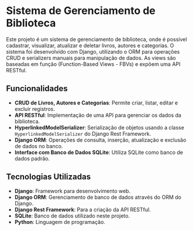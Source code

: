 # Sistema de Gerenciamento de Biblioteca

Este projeto é um sistema de gerenciamento de biblioteca, onde é possível cadastrar, visualizar, atualizar e deletar livros, autores e categorias. O sistema foi desenvolvido com Django, utilizando o ORM para operações CRUD e serializers manuais para manipulação de dados. As views são baseadas em função (Function-Based Views - FBVs) e expõem uma API RESTful.

## Funcionalidades

- **CRUD de Livros, Autores e Categorias**: Permite criar, listar, editar e excluir registros.
- **API RESTful**: Implementação de uma API para gerenciar os dados da biblioteca.
- **HyperlinkedModelSerializer**: Serialização de objetos usando a classe `HyperlinkedModelSerializer` do Django Rest Framework.
- **Django ORM**: Operações de consulta, inserção, atualização e exclusão de dados no banco.
- **Interface com Banco de Dados SQLite**: Utiliza SQLite como banco de dados padrão.

## Tecnologias Utilizadas

- **Django**: Framework para desenvolvimento web.
- **Django ORM**: Gerenciamento de banco de dados através do ORM do Django.
- **Django Rest Framework**: Para a criação da API RESTful.
- **SQLite**: Banco de dados utilizado neste projeto.
- **Python**: Linguagem de programação.
